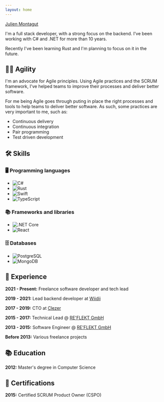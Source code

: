 ```yaml
---
layout: home
---
```


<script src="https://platform.linkedin.com/badges/js/profile.js" async defer type="text/javascript"></script>

<div class="badge-base LI-profile-badge" data-locale="fr_FR" data-size="large" data-theme="dark" data-type="VERTICAL" data-vanity="julienmontagut" data-version="v1"><a class="badge-base__link LI-simple-link" href="https://fr.linkedin.com/in/julienmontagut/fr?trk=profile-badge">Julien Montagut</a></div>

I'm a full stack developer, with a strong focus on the backend. I've been
working with C# and .NET for more than 10 years.

Recently I've been learning Rust and I'm planning to focus on it in the future.

## 🤸‍♀️ Agility

I'm an advocate for Agile principles. Using Agile practices and the SCRUM
framework, I've helped teams to improve their processes and deliver better
software.

For me being Agile goes through puting in place the right processes and tools
to help teams to deliver better software. As such, some practices are very
important to me, such as:

- Continuous delivery
- Continuous integration
- Pair programming
- Test driven development

## 🛠 Skills

### 🖥️ Programming languages

- ![C#](https://img.shields.io/badge/-C%23-239120?style=flat-square&logo=c-sharp&logoColor=white)
- ![Rust](https://img.shields.io/badge/-Rust-000000?style=flat-square&logo=rust&logoColor=white)
- ![Swift](https://img.shields.io/badge/-Swift-FA7343?style=flat-square&logo=swift&logoColor=white)
- ![TypeScript](https://img.shields.io/badge/-TypeScript-007ACC?style=flat-square&logo=typescript&logoColor=white)

### 📚 Frameworks and libraries

- ![.NET Core](https://img.shields.io/badge/-.NET%20Core-5C2D91?style=flat-square&logo=dotnet&logoColor=white)
- ![React](https://img.shields.io/badge/-React-61DAFB?style=flat-square&logo=react&logoColor=white)

### 🗄️ Databases

- ![PostgreSQL](https://img.shields.io/badge/-PostgreSQL-336791?style=flat-square&logo=postgresql&logoColor=white)
- ![MongoDB](https://img.shields.io/badge/-MongoDB-47A248?style=flat-square&logo=mongodb&logoColor=white)

## 💼 Experience

**2021 - Present:** Freelance software developer and tech lead

**2019 - 2021:** Lead backend developer at [Wiidii](https://www.wiidii.com/)

**2017 - 2019:** CTO at [Clezer](https://www.clezer.com/)

**2015 - 2017:** Technical Lead @ [RE'FLEKT GmbH](https://www.re-flekt.com/)

**2013 - 2015:** Software Engineer @ [RE'FLEKT GmbH](https://www.re-flekt.com/)

**Before 2013:** Various freelance projects

## 📚 Education

**2012:** Master's degree in Computer Science

## 📝 Certifications

**2015:** Certified SCRUM Product Owner (CSPO)

